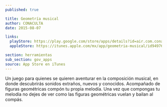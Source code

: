 ```yaml
---
published: true

title: Geometría musical
author: CONACULTA
date: 2015-08-07

links:
  playStore: https://play.google.com/store/apps/details?id=air.com.conaculta.geometria
  appleStore: https://itunes.apple.com/mx/app/geometria-musical/id949766198?mt=8

section: herramientas
sub_section: gov_apps
source: App Store en iTunes
---
```


Un juego para quienes se quieren aventurar en la composición musical, en donde descubrirás sonidos extraños, nuevos y conocidos. Acompañado de figuras geométricas compón tu propia melodía. Una vez que compongas tu melodía no dejes de ver como las figuras geométricas vuelan y bailan al compás.
